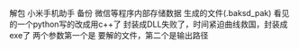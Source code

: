 解包 小米手机助手 备份 微信等程序内部存储数据 生成的文件(.baksd_pak)
看见的一个python写的改成用c++了
封装成DLL失败了，时间紧迫曲线救国，封装成exe了
两个参数第一个是 要解的文件，第二个是输出路径